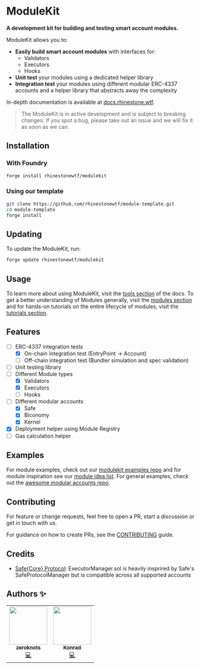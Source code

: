 # ModuleKit

**A development kit for building and testing smart account modules.**

ModuleKit allows you to:

- **Easily build smart account modules** with interfaces for:
  - Validators
  - Executors
  - Hooks
- **Unit test** your modules using a dedicated helper library
- **Integration test** your modules using different modular ERC-4337 accounts and a helper library that abstracts away the complexity

In-depth documentation is available at [docs.rhinestone.wtf](https://docs.rhinestone.wtf/modulekit/).

> The ModuleKit is in active development and is subject to breaking changes. If you spot a bug, please take out an issue and we will fix it as soon as we can.

## Installation

### With Foundry

```bash
forge install rhinestonewtf/modulekit
```

### Using our template

```bash
git clone https://github.com/rhinestonewtf/module-template.git
cd module-template
forge install
```

## Updating

To update the ModuleKit, run:

```bash
forge update rhinestonewtf/modulekit
```

## Usage

To learn more about using ModuleKit, visit the [tools section](https://docs.rhinestone.wtf/modulekit/tools) of the docs. To get a better understanding of Modules generally, visit the [modules section](https://docs.rhinestone.wtf/modulekit/modules) and for hands-on tutorials on the entire lifecycle of modules, visit the [tutorials section](https://docs.rhinestone.wtf/tutorials).

## Features

- [ ] ERC-4337 integration tests
  - [x] On-chain integration test (EntryPoint -> Account)
  - [ ] Off-chain integration test (Bundler simulation and spec validation)
- [ ] Unit testing library
- [ ] Different Module types
  - [x] Validators
  - [x] Executors
  - [ ] Hooks
- [ ] Different modular accounts
  - [x] Safe
  - [x] Biconomy
  - [x] Kernel
- [x] Deployment helper using Module Registry
- [ ] Gas calculation helper

## Examples

For module examples, check out our [modulekit examples repo](https://github.com/rhinestonewtf/modulekit-examples) and for module inspiration see our [module idea list](https://rhinestone.notion.site/Module-ideas-for-product-inspo-338100a2c99540f490472b8aa839da11). For general examples, check out the [awesome modular accounts repo](https://github.com/rhinestonewtf/awesome-modular-accounts).

## Contributing

For feature or change requests, feel free to open a PR, start a discussion or get in touch with us.

For guidance on how to create PRs, see the [CONTRIBUTING](./CONTRIBUTING.md) guide.

## Credits

- [Safe{Core} Protocol](https://github.com/safe-global/safe-core-protocol/): ExecutorManager.sol is heavily insprired by Safe's SafeProtocolManager but is compatible across all supported accounts

## Authors ✨

<!-- ALL-CONTRIBUTORS-LIST:START - Do not remove or modify this section -->
<!-- prettier-ignore-start -->
<!-- markdownlint-disable -->
<table>
  <tr>
    <td align="center"><a href="http://twitter.com/zeroknotsETH/"><img src="https://pbs.twimg.com/profile_images/1639062011387715590/bNmZ5Gpf_400x400.jpg" width="100px;" alt=""/><br /><sub><b>zeroknots</b></sub></a><br /><a href="https://github.com/rhinestonewtf/registry/commits?author=zeroknots" title="Code">💻</a></td>
    <td align="center"><a href="https://twitter.com/abstractooor"><img src="https://avatars.githubusercontent.com/u/26718079" width="100px;" alt=""/><br /><sub><b>Konrad</b></sub></a><br /><a href="https://github.com/rhinestonewtf/registry/commits?author=kopy-kat" title="Code">💻</a> </td>
    
  </tr>
</table>
